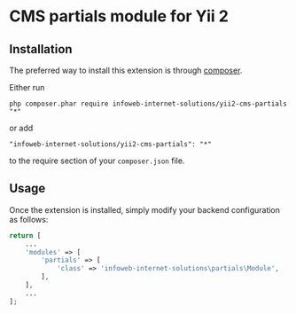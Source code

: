 CMS partials module for Yii 2
========================

Installation
------------

The preferred way to install this extension is through [composer](http://getcomposer.org/download/).

Either run

```
php composer.phar require infoweb-internet-solutions/yii2-cms-partials "*"
```

or add

```
"infoweb-internet-solutions/yii2-cms-partials": "*"
```

to the require section of your `composer.json` file.


Usage
-----

Once the extension is installed, simply modify your backend configuration as follows:

```php
return [
    ...
    'modules' => [
        'partials' => [
            'class' => 'infoweb-internet-solutions\partials\Module',
        ],
    ],
    ...
];
```